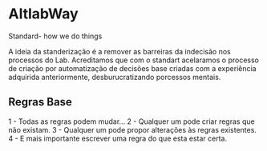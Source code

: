 # AltlabWay

Standard- how we do things

A ideia da standerização é a remover as barreiras da indecisão nos processos do Lab.
Acreditamos que com o standart acelaramos o processo de criação por automatização de decisões base criadas com a experiência adquirida anteriormente, desburucratizando porcessos mentais.

## Regras Base

  1 - Todas as regras podem mudar...
  2 - Qualquer um pode criar regras que não existam.
  3 - Qualquer um pode propor alterações às regras existentes.
  4 - E mais importante escrever uma regra do que esta estar certa.
